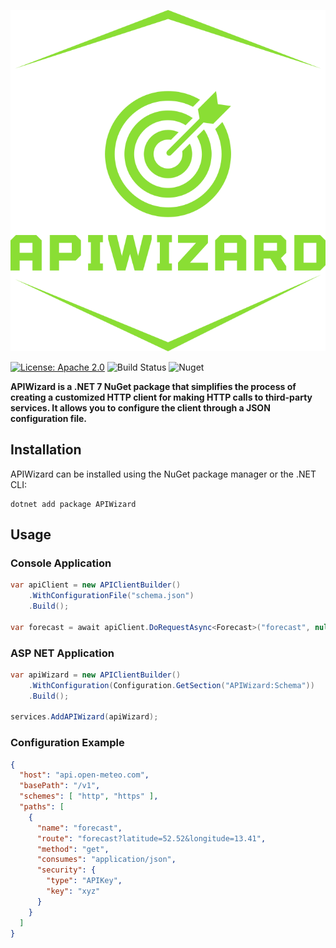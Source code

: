 <p align="center">
  <img src="logo.svg" />
</p>

[![License: Apache 2.0](https://img.shields.io/badge/License-Apache%202.0-blue.svg)](https://opensource.org/licenses/Apache-2.0)
![Build Status](https://img.shields.io/travis/your-username/APIWizard)
![Nuget](https://img.shields.io/nuget/v/APIWizard)

**APIWizard is a .NET 7 NuGet package that simplifies the process of creating a customized HTTP client for making HTTP calls to third-party services. It allows you to configure the client through a JSON configuration file.**

## Installation

APIWizard can be installed using the NuGet package manager or the .NET CLI:

```shell
dotnet add package APIWizard
```
## Usage
### Console Application
```csharp
var apiClient = new APIClientBuilder()
    .WithConfigurationFile("schema.json")
    .Build();

var forecast = await apiClient.DoRequestAsync<Forecast>("forecast", null, CancellationToken.None);
```
### ASP NET Application
```csharp
var apiWizard = new APIClientBuilder()
    .WithConfiguration(Configuration.GetSection("APIWizard:Schema"))
    .Build();

services.AddAPIWizard(apiWizard);
```

### Configuration Example
```json
{
  "host": "api.open-meteo.com",
  "basePath": "/v1",
  "schemes": [ "http", "https" ],
  "paths": [
    {
      "name": "forecast",
      "route": "forecast?latitude=52.52&longitude=13.41",
      "method": "get",
      "consumes": "application/json",
      "security": {
        "type": "APIKey",
        "key": "xyz"
      }
    }
  ]
}

```